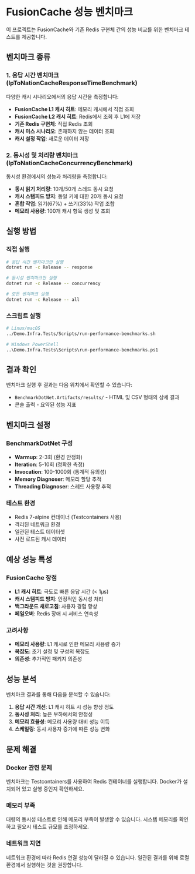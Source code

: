 # FusionCache 성능 벤치마크

이 프로젝트는 FusionCache와 기존 Redis 구현체 간의 성능 비교를 위한 벤치마크 테스트를 제공합니다.

## 벤치마크 종류

### 1. 응답 시간 벤치마크 (IpToNationCacheResponseTimeBenchmark)

다양한 캐시 시나리오에서의 응답 시간을 측정합니다:

- **FusionCache L1 캐시 히트**: 메모리 캐시에서 직접 조회
- **FusionCache L2 캐시 히트**: Redis에서 조회 후 L1에 저장
- **기존 Redis 구현체**: 직접 Redis 조회
- **캐시 미스 시나리오**: 존재하지 않는 데이터 조회
- **캐시 설정 작업**: 새로운 데이터 저장

### 2. 동시성 및 처리량 벤치마크 (IpToNationCacheConcurrencyBenchmark)

동시성 환경에서의 성능과 처리량을 측정합니다:

- **동시 읽기 처리량**: 10개/50개 스레드 동시 요청
- **캐시 스탬피드 방지**: 동일 키에 대한 20개 동시 요청
- **혼합 작업**: 읽기(67%) + 쓰기(33%) 작업 조합
- **메모리 사용량**: 100개 캐시 항목 생성 및 조회

## 실행 방법

### 직접 실행

```bash
# 응답 시간 벤치마크만 실행
dotnet run -c Release -- response

# 동시성 벤치마크만 실행
dotnet run -c Release -- concurrency

# 모든 벤치마크 실행
dotnet run -c Release -- all
```

### 스크립트 실행

```bash
# Linux/macOS
../Demo.Infra.Tests/Scripts/run-performance-benchmarks.sh

# Windows PowerShell
..\Demo.Infra.Tests\Scripts\run-performance-benchmarks.ps1
```

## 결과 확인

벤치마크 실행 후 결과는 다음 위치에서 확인할 수 있습니다:

- `BenchmarkDotNet.Artifacts/results/` - HTML 및 CSV 형태의 상세 결과
- 콘솔 출력 - 요약된 성능 지표

## 벤치마크 설정

### BenchmarkDotNet 구성

- **Warmup**: 2-3회 (환경 안정화)
- **Iteration**: 5-10회 (정확한 측정)
- **Invocation**: 100-1000회 (통계적 유의성)
- **Memory Diagnoser**: 메모리 할당 추적
- **Threading Diagnoser**: 스레드 사용량 추적

### 테스트 환경

- Redis 7-alpine 컨테이너 (Testcontainers 사용)
- 격리된 네트워크 환경
- 일관된 테스트 데이터셋
- 사전 로드된 캐시 데이터

## 예상 성능 특성

### FusionCache 장점

- **L1 캐시 히트**: 극도로 빠른 응답 시간 (< 1μs)
- **캐시 스탬피드 방지**: 안정적인 동시성 처리
- **백그라운드 새로고침**: 사용자 경험 향상
- **페일오버**: Redis 장애 시 서비스 연속성

### 고려사항

- **메모리 사용량**: L1 캐시로 인한 메모리 사용량 증가
- **복잡도**: 초기 설정 및 구성의 복잡도
- **의존성**: 추가적인 패키지 의존성

## 성능 분석

벤치마크 결과를 통해 다음을 분석할 수 있습니다:

1. **응답 시간 개선**: L1 캐시 히트 시 성능 향상 정도
2. **동시성 처리**: 높은 부하에서의 안정성
3. **메모리 효율성**: 메모리 사용량 대비 성능 이득
4. **스케일링**: 동시 사용자 증가에 따른 성능 변화

## 문제 해결

### Docker 관련 문제

벤치마크는 Testcontainers를 사용하여 Redis 컨테이너를 실행합니다. Docker가 설치되어 있고 실행 중인지 확인하세요.

### 메모리 부족

대량의 동시성 테스트로 인해 메모리 부족이 발생할 수 있습니다. 시스템 메모리를 확인하고 필요시 테스트 규모를 조정하세요.

### 네트워크 지연

네트워크 환경에 따라 Redis 연결 성능이 달라질 수 있습니다. 일관된 결과를 위해 로컬 환경에서 실행하는 것을 권장합니다.